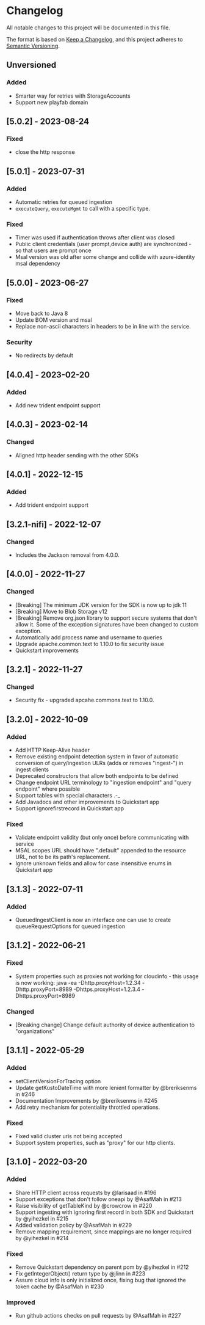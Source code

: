 # Changelog
All notable changes to this project will be documented in this file.

The format is based on [Keep a Changelog](https://keepachangelog.com/en/1.0.0/),
and this project adheres to [Semantic Versioning](https://semver.org/spec/v2.0.0.html).

## Unversioned
### Added
* Smarter way for retries with StorageAccounts
* Support new playfab domain

## [5.0.2] - 2023-08-24
### Fixed

* close the http response

## [5.0.1] - 2023-07-31
### Added

* Automatic retries for queued ingestion
* `executeQuery`, `executeMgmt` to call with a specific type.

### Fixed
* Timer was used if authentication throws after client was closed
* Public client credentials (user prompt,device auth) are synchronized - so that users are prompt once
* Msal version was old after some change and collide with azure-identity msal dependency

## [5.0.0] - 2023-06-27
### Fixed
* Move back to Java 8
* Update BOM version and msal
* Replace non-ascii characters in headers to be in line with the service.
### Security
* No redirects by default

## [4.0.4] - 2023-02-20
### Added
- Add new trident endpoint support

## [4.0.3] - 2023-02-14
### Changed
- Aligned http header sending with the other SDKs

## [4.0.1] - 2022-12-15
### Added
- Add trident endpoint support

## [3.2.1-nifi] - 2022-12-07
### Changed
- Includes the Jackson removal from 4.0.0.

## [4.0.0] - 2022-11-27
### Changed
- [Breaking] The minimum JDK version for the SDK is now up to jdk 11
- [Breaking] Move to Blob Storage v12
- [Breaking] Remove org.json library to support secure systems that don't allow it. Some of the exception signatures have been changed to custom exception.
- Automatically add process name and username to queries
- Upgrade apache.common.text to 1.10.0 to fix security issue
- Quickstart improvements

## [3.2.1] - 2022-11-27
### Changed
- Security fix - upgraded apcahe.commons.text to 1.10.0.

## [3.2.0] - 2022-10-09
### Added
- Add HTTP Keep-Alive header
- Remove existing endpoint detection system in favor of automatic conversion of query/ingestion ULRs (adds or removes "ingest-") in ingest clients
- Deprecated constructors that allow both endpoints to be defined
- Change endpoint URL terminology to "ingestion endpoint" and "query endpoint" where possible
- Support tables with special characters .-_
- Add Javadocs and other improvements to Quickstart app
- Support ignorefirstrecord in Quickstart app
### Fixed
- Validate endpoint validity (but only once) before communicating with service
- MSAL scopes URL should have ".default" appended to the resource URL, not to be its path's replacement.
- Ignore unknown fields and allow for case insensitive enums in Quickstart app

## [3.1.3] - 2022-07-11
### Added
- QueuedIngestClient is now an interface one can use to create queueRequestOptions for queued ingestion

## [3.1.2] - 2022-06-21
### Fixed
- System properties such as proxies not working for cloudinfo - this usage is now working: java -ea -Dhttp.proxyHost=1.2.34 -Dhttp.proxyPort=8989 -Dhttps.proxyHost=1.2.3.4 -Dhttps.proxyPort=8989
### Changed
- [Breaking change] Change default authority of device authentication to "organizations"

## [3.1.1] - 2022-05-29
### Added
- setClientVersionForTracing option
- Update getKustoDateTime with more lenient formatter by @breriksenms in #246
- Documentation Improvements by @breriksenms in #245
- Add retry mechanism for potentiality throttled operations.
### Fixed
- Fixed valid cluster uris not being accepted
- Support system properties, such as "proxy" for our http clients.

## [3.1.0] - 2022-03-20
### Added
- Share HTTP client across requests by @larisaad in #196
- Support exceptions that don't follow oneapi by @AsafMah in #213
- Raise visibility of getTableKind by @crowcrow in #220
- Support ingesting with ignoring first record in both SDK and Quickstart by @yihezkel in #215
- Added validation policy by @AsafMah in #229
- Remove mapping requirement, since mappings are no longer required by @yihezkel in #214
### Fixed
- Remove Quickstart dependency on parent pom by @yihezkel in #212
- Fix getIntegerObject() return type by @jlinn in #223
- Assure cloud info is only initialized once, fixing bug that ignored the token cache by @AsafMah in #230
### Improved
- Run github actions checks on pull requests by @AsafMah in #227
